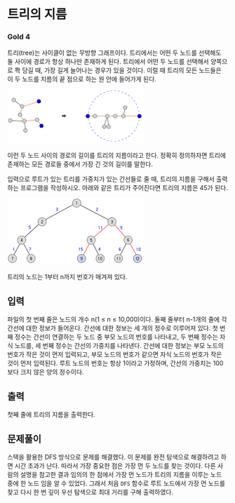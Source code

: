 # 트리의 지름

### Gold 4

트리(tree)는 사이클이 없는 무방향 그래프이다. 트리에서는 어떤 두 노드를 선택해도 둘 사이에 경로가 항상 하나만 존재하게 된다. 트리에서 어떤 두 노드를 선택해서 양쪽으로 쫙 당길 때, 가장 길게 늘어나는 경우가 있을 것이다. 이럴 때 트리의 모든 노드들은 이 두 노드를 지름의 끝 점으로 하는 원 안에 들어가게 된다.

![tree_circle](./ttrrtrtr.png)

이런 두 노드 사이의 경로의 길이를 트리의 지름이라고 한다. 정확히 정의하자면 트리에 존재하는 모든 경로들 중에서 가장 긴 것의 길이를 말한다.

입력으로 루트가 있는 트리를 가중치가 있는 간선들로 줄 때, 트리의 지름을 구해서 출력하는 프로그램을 작성하시오. 아래와 같은 트리가 주어진다면 트리의 지름은 45가 된다.

![tree_example](./tttttt.png)

트리의 노드는 1부터 n까지 번호가 매겨져 있다.

## 입력
파일의 첫 번째 줄은 노드의 개수 n(1 ≤ n ≤ 10,000)이다. 둘째 줄부터 n-1개의 줄에 각 간선에 대한 정보가 들어온다. 간선에 대한 정보는 세 개의 정수로 이루어져 있다. 첫 번째 정수는 간선이 연결하는 두 노드 중 부모 노드의 번호를 나타내고, 두 번째 정수는 자식 노드를, 세 번째 정수는 간선의 가중치를 나타낸다. 간선에 대한 정보는 부모 노드의 번호가 작은 것이 먼저 입력되고, 부모 노드의 번호가 같으면 자식 노드의 번호가 작은 것이 먼저 입력된다. 루트 노드의 번호는 항상 1이라고 가정하며, 간선의 가중치는 100보다 크지 않은 양의 정수이다.

## 출력
첫째 줄에 트리의 지름을 출력한다.

## 문제풀이
스택을 활용한 DFS 방식으로 문제를 해결했다. 이 문제를 완전 탐색으로 해결하려고 하면 시간 초과가 난다. 따라서 가장 중요한 점은 가장 먼 두 노드를 찾는 것이다. 다른 사람의 설명을 참고한 결과 임의의 한 점에서 가장 먼 노드가 트리의 지름을 이루는 노드 중에 한 노드 임을 알 수 있었다. 그래서 처음 `DFS` 함수로 루트 노드에서 가장 먼 노드를 찾고 다시 한 번 깊이 우선 탐색으로 최대 거리를 구해 출력하였다.